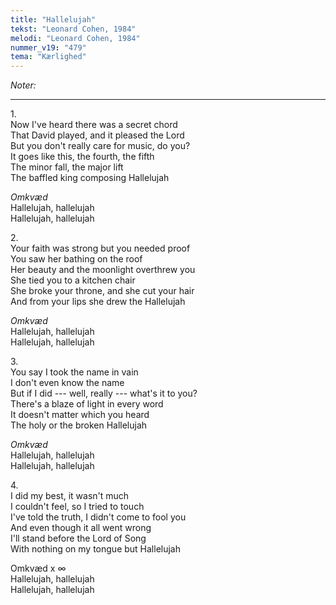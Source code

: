 ```yaml
---
title: "Hallelujah"
tekst: "Leonard Cohen, 1984"
melodi: "Leonard Cohen, 1984"
nummer_v19: "479"
tema: "Kærlighed"
---
```

*Noter:*

***

1\.\
Now I've heard there was a secret chord\
That David played, and it pleased the Lord\
But you don't really care for music, do you?\
It goes like this, the fourth, the fifth\
The minor fall, the major lift\
The baffled king composing Hallelujah

*Omkvæd*\
Hallelujah, hallelujah\
Hallelujah, hallelujah

2\.\
Your faith was strong but you needed proof\
You saw her bathing on the roof\
Her beauty and the moonlight overthrew you\
She tied you to a kitchen chair\
She broke your throne, and she cut your hair\
And from your lips she drew the Hallelujah

*Omkvæd*\
Hallelujah, hallelujah\
Hallelujah, hallelujah

3\.\
You say I took the name in vain\
I don't even know the name\
But if I did --- well, really --- what's it to you?\
There's a blaze of light in every word\
It doesn't matter which you heard\
The holy or the broken Hallelujah

*Omkvæd*\
Hallelujah, hallelujah\
Hallelujah, hallelujah

4\.\
I did my best, it wasn't much\
I couldn't feel, so I tried to touch\
I've told the truth, I didn't come to fool you\
And even though it all went wrong\
I'll stand before the Lord of Song\
With nothing on my tongue but Hallelujah

Omkvæd x ∞\
Hallelujah, hallelujah\
Hallelujah, hallelujah